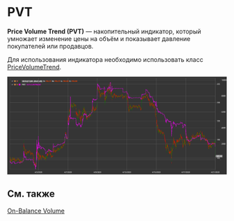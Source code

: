 # PVT

**Price Volume Trend (PVT)** — накопительный индикатор, который умножает изменение цены на объём и показывает давление покупателей или продавцов.

Для использования индикатора необходимо использовать класс [PriceVolumeTrend](xref:StockSharp.Algo.Indicators.PriceVolumeTrend).

![IndicatorPVT](../../../../images/indicatorpvt.png)

## См. также

[On-Balance Volume](on_balance_volume.md)

